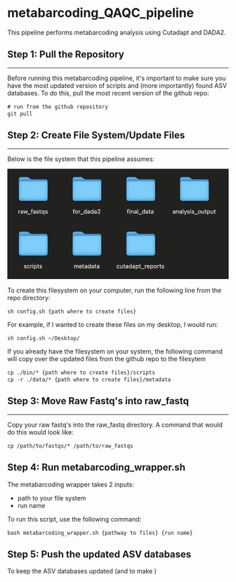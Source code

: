 # metabarcoding_QAQC_pipeline

This pipeline performs metabarcoding analysis using Cutadapt and DADA2.  

## Step 1: Pull the Repository
--- 
Before running this metabarcoding pipeline, it's important to make sure you have the most updated version of scripts and (more importantly) found ASV databases.  To do this, pull the most recent version of the github repo:

```
# run from the github repository
git pull
```
## Step 2: Create File System/Update Files
---

Below is the file system that this pipeline assumes:

![Alt text](./data/pictures/file_structure.png?raw=true "Title")

To create this filesystem on your computer, run the following line from the repo directory:

```
sh config.sh {path where to create files}
```
For example, if I wanted to create these files on my desktop, I would run:

```
sh config.sh ~/Desktop/
```
If you already have the filesystem on your system, the following command will copy over the updated files from the github repo to the filesytem

```
cp ./bin/* {path where to create files}/scripts
cp -r ./data/* {path where to create files}/metadata
```

## Step 3: Move Raw Fastq's into raw_fastq
---
Copy your raw fastq's into the raw_fastq directory.  A command that would do this would look like:

```
cp /path/to/fastqs/* /path/to/raw_fastqs
```

## Step 4: Run metabarcoding_wrapper.sh
The metabarcoding wrapper takes 2 inputs:
* path to your file system
* run name

To run this script, use the following command:
```
bash metabarcoding_wrapper.sh {pathway to files} {run name}
```

## Step 5: Push the updated ASV databases
To keep the ASV databases updated (and to make )

